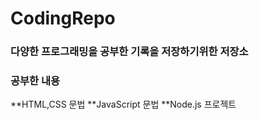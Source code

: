# CodingRepo
### 다양한 프로그래밍을 공부한 기록을 저장하기위한 저장소

### 공부한 내용
**HTML,CSS 문법 
**JavaScript 문법
**Node.js 프로젝트

